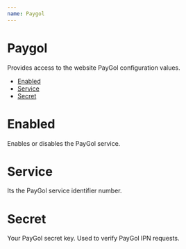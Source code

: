 ```yaml
---
name: Paygol
---
```


# Paygol

Provides access to the website PayGol configuration values.

- [Enabled](#enabled)
- [Service](#service)
- [Secret](#secret)

# Enabled

Enables or disables the PayGol service.

# Service

Its the PayGol service identifier number.

# Secret

Your PayGol secret key. Used to verify PayGol IPN requests.